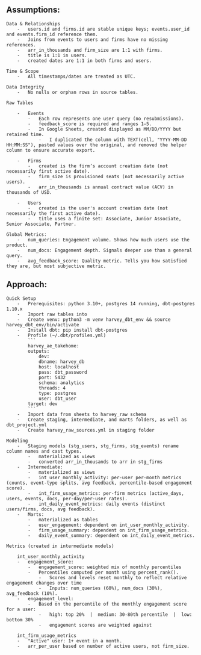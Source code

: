 ## Assumptions:

    Data & Relationships
        -	users.id and firms.id are stable unique keys; events.user_id and events.firm_id reference them.
        -	Joins from events to users and firms have no missing references.
        -   arr_in_thousands and firm_size are 1:1 with firms.
        -   title is 1:1 in users.
        -   created dates are 1:1 in both firms and users.

    Time & Scope
        -	All timestamps/dates are treated as UTC.

    Data Integrity
        -	No nulls or orphan rows in source tables.

    Raw Tables

        -   Events
            -   Each row represents one user query (no resubmissions).
            -   feedback_score is required and ranges 1–5.
            -   In Google Sheets, created displayed as MM/DD/YYYY but retained time. 
                -   I duplicated the column with TEXT(cell, "YYYY-MM-DD HH:MM:SS"), pasted values over the original, and removed the helper column to ensure accurate export.

        -   Firms
            -   created is the firm’s account creation date (not necessarily first active date).
            -   firm_size is provisioned seats (not necessarily active users).
            -   arr_in_thousands is annual contract value (ACV) in thousands of USD.

        -   Users
            -   created is the user's account creation date (not necessarily the first active date).
            -   title uses a finite set: Associate, Junior Associate, Senior Associate, Partner.

    Global Metrics:
        -   num_queries: Engagement volume. Shows how much users use the product.
        -   num_docs: Engagement depth. Signals deeper use than a general query.
        -   avg_feedback_score: Quality metric. Tells you how satisfied they are, but most subjective metric.


## Approach:

    Quick Setup
        -	Prerequisites: python 3.10+, postgres 14 running, dbt-postgres 1.10.x
        -   Import raw tables into 
        -	Create venv: python3 -m venv harvey_dbt_env && source harvey_dbt_env/bin/activate
        -	Install dbt: pip install dbt-postgres
        -	Profile (~/.dbt/profiles.yml)
            ```
            harvey_ae_takehome:
            outputs:
                dev:
                dbname: harvey_db
                host: localhost
                pass: dbt_password
                port: 5432
                schema: analytics
                threads: 4
                type: postgres
                user: dbt_user
            target: dev
            ```
        -   Import data from sheets to harvey_raw schema
        -   Create staging, intermediate, and marts folders, as well as dbt_project.yml
        -   Create harvey_raw_sources.yml in staging folder

    Modeling
        -	Staging models (stg_users, stg_firms, stg_events) rename column names and cast types.
            -   materialized as views
            -   converted arr_in_thousands to arr in stg_firms
        -   Intermediate:
            -   materialized as views
            -   int_user_monthly_activity: per-user per-month metrics (counts, event-type splits, avg feedback, percentile-based engagement score).
        	-   int_firm_usage_metrics: per-firm metrics (active_days, users, events, docs, per-day/per-user rates).
        	-   int_daily_event_metrics: daily events (distinct users/firms, docs, avg feedback).
        -	Marts:
            -   materialized as tables
            -   user_engagement: dependent on int_user_monthly_activity.
            -   firm_usage_summary: dependent on int_firm_usage_metrics.
            -   daily_event_summary: dependent on int_daily_event_metrics.

    Metrics (created in intermediate models)
        
        int_user_monthly_activity
        -   engagement_score:
            -   engagement_score: weighted mix of monthly percentiles
            -   Percentiles computed per month using percent_rank().
                -   Scores and levels reset monthly to reflect relative engagement changes over time
            	-   Inputs: num_queries (60%), num_docs (30%), avg_feedback (10%).
        -	engagement_level:
            -   Based on the percentile of the monthly engagement score for a user:
                -	high: top 20%  |  medium: 30-80th percentile  |  low: bottom 30%
                -   engagement scores are weighted against
        
        int_firm_usage_metrics
        -	"Active" user: 1+ event in a month.
        -   arr_per_user based on number of active users, not firm_size.
